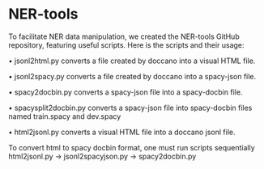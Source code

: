 # NER-tools

To facilitate NER data manipulation, we created the NER-tools GitHub repository, featuring useful scripts. Here is the scripts and their usage:

•	jsonl2html.py converts a file created by doccano into a visual HTML file.

•	jsonl2spacy.py converts a file created by doccano into a spacy-json file.

•	spacy2docbin.py converts a spacy-json file into a spacy-docbin file.

•	spacysplit2docbin.py converts a spacy-json file into spacy-docbin files named train.spacy and dev.spacy

•	html2jsonl.py converts a visual HTML file into a doccano jsonl file.


To convert html to spacy docbin format, one must run scripts sequentially html2jsonl.py -> jsonl2spacyjson.py -> spacy2docbin.py

